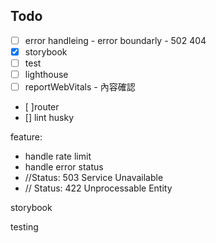 ## Todo

- [ ] error handleing - error boundarly - 502 404
- [x] storybook
- [ ] test
- [ ] lighthouse
- [ ] reportWebVitals - 內容確認
- [ ]router
- [] lint husky

feature:

- handle rate limit
- handle error status
- //Status: 503 Service Unavailable
- // Status: 422 Unprocessable Entity

storybook

testing
